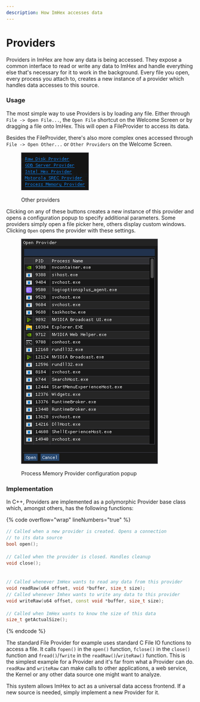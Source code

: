 ```yaml
---
description: How ImHex accesses data
---
```


# Providers

Providers in ImHex are how any data is being accessed. They expose a common interface to read or write any data to ImHex and handle everything else that's necessary for it to work in the background. Every file you open, every process you attach to, creates a new instance of a provider which handles data accesses to this source.

### Usage

The most simple way to use Providers is by loading any file. Either through \
`File -> Open File...`, the `Open File` shortcut on the Welcome Screen or by dragging a file onto ImHex. This will open a FileProvider to access its data.

Besides the FileProvider, there's also more complex ones accessed through `File -> Open Other...` or `Other Providers` on the Welcome Screen.

<figure><img src="../.gitbook/assets/imhex_4n15aaWOJU.png" alt=""><figcaption><p>Other providers</p></figcaption></figure>

Clicking on any of these buttons creates a new instance of this provider and opens a configuration popup to specify additional parameters. Some providers simply open a file picker here, others display custom windows. Clicking `Open` opens the provider with these settings.

<figure><img src="../.gitbook/assets/imhex_u0Ct6qFF8A.png" alt=""><figcaption><p>Process Memory Provider configuration popup</p></figcaption></figure>

### Implementation

In C++, Providers are implemented as a polymorphic Provider base class which, amongst others, has the following functions:

{% code overflow="wrap" lineNumbers="true" %}
```cpp
// Called when a new provider is created. Opens a connection
// to its data source
bool open();

// Called when the provider is closed. Handles cleanup
void close();


// Called whenever ImHex wants to read any data from this provider
void readRaw(u64 offset, void *buffer, size_t size);
// Called whenever Imhex wants to write any data to this provider
void writeRaw(u64 offset, const void *buffer, size_t size);

// Called when ImHex wants to know the size of this data
size_t getActualSize();
```
{% endcode %}

The standard File Provider for example uses standard C File IO functions to access a file. It calls `fopen()` in the `open()` function, `fclose()` in the `close()` function and `fread()`/`fwrite` in the `readRaw()`/`writeRaw()` function. This is the simplest example for a Provider and it's far from what a Provider can do. `readRaw` and `writeRaw` can make calls to other applications, a web service, the Kernel or any other data source one might want to analyze.&#x20;

This system allows ImHex to act as a universal data access frontend. If a new source is needed, simply implement a new Provider for it.
